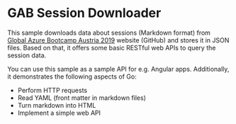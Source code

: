 # GAB Session Downloader

This sample downloads data about sessions (Markdown format) from [Global Azure Bootcamp Austria 2019](https://coding-club-linz.github.io/global-azure-bootcamp-2019/) website (GitHub) and stores it in JSON files. Based on that, it offers some basic RESTful web APIs to query the session data.

You can use this sample as a sample API for e.g. Angular apps. Additionally, it demonstrates the following aspects of Go:

* Perform HTTP requests
* Read YAML (front matter in markdown files)
* Turn markdown into HTML
* Implement a simple web API
